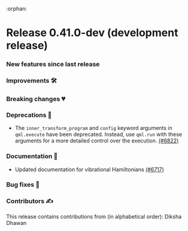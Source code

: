 :orphan:

# Release 0.41.0-dev (development release)

<h3>New features since last release</h3>

<h3>Improvements 🛠</h3>

<h3>Breaking changes 💔</h3>

<h3>Deprecations 👋</h3>

* The ``inner_transform_program`` and ``config`` keyword arguments in ``qml.execute`` have been deprecated.
  Instead, use ``qml.run`` with these arguments for a more detailed control over the execution.
  [(#6822)](https://github.com/PennyLaneAI/pennylane/pull/6822)

<h3>Documentation 📝</h3>

* Updated documentation for vibrational Hamiltonians
  [(#6717)](https://github.com/PennyLaneAI/pennylane/pull/6717)

<h3>Bug fixes 🐛</h3>

<h3>Contributors ✍️</h3>

This release contains contributions from (in alphabetical order):
Diksha Dhawan